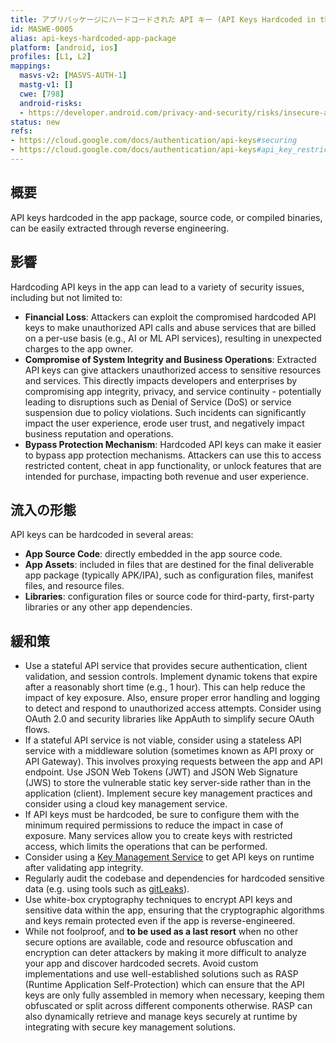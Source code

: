 ```yaml
---
title: アプリパッケージにハードコードされた API キー (API Keys Hardcoded in the App Package)
id: MASWE-0005
alias: api-keys-hardcoded-app-package
platform: [android, ios]
profiles: [L1, L2]
mappings:
  masvs-v2: [MASVS-AUTH-1]
  mastg-v1: []
  cwe: [798]
  android-risks:
  - https://developer.android.com/privacy-and-security/risks/insecure-api-usage
status: new
refs:
- https://cloud.google.com/docs/authentication/api-keys#securing
- https://cloud.google.com/docs/authentication/api-keys#api_key_restrictions
---
```


## 概要

API keys hardcoded in the app package, source code, or compiled binaries, can be easily extracted through reverse engineering.

## 影響

Hardcoding API keys in the app can lead to a variety of security issues, including but not limited to:

- **Financial Loss**: Attackers can exploit the compromised hardcoded API keys to make unauthorized API calls and abuse services that are billed on a per-use basis (e.g., AI or ML API services), resulting in unexpected charges to the app owner.
- **Compromise of System Integrity and Business Operations**: Extracted API keys can give attackers unauthorized access to sensitive resources and services. This directly impacts developers and enterprises by compromising app integrity, privacy, and service continuity - potentially leading to disruptions such as Denial of Service (DoS) or service suspension due to policy violations. Such incidents can significantly impact the user experience, erode user trust, and negatively impact business reputation and operations.
- **Bypass Protection Mechanism**: Hardcoded API keys can make it easier to bypass app protection mechanisms. Attackers can use this to access restricted content, cheat in app functionality, or unlock features that are intended for purchase, impacting both revenue and user experience.

## 流入の形態

API keys can be hardcoded in several areas:

- **App Source Code**: directly embedded in the app source code.
- **App Assets**: included in files that are destined for the final deliverable app package (typically APK/IPA), such as configuration files, manifest files, and resource files.
- **Libraries**: configuration files or source code for third-party, first-party libraries or any other app dependencies.

## 緩和策

- Use a stateful API service that provides secure authentication, client validation, and session controls. Implement dynamic tokens that expire after a reasonably short time (e.g., 1 hour). This can help reduce the impact of key exposure. Also, ensure proper error handling and logging to detect and respond to unauthorized access attempts. Consider using OAuth 2.0 and security libraries like AppAuth to simplify secure OAuth flows.
- If a stateful API service is not viable, consider using a stateless API service with a middleware solution (sometimes known as API proxy or API Gateway). This involves proxying requests between the app and API endpoint. Use JSON Web Tokens (JWT) and JSON Web Signature (JWS) to store the vulnerable static key server-side rather than in the application (client). Implement secure key management practices and consider using a cloud key management service.
- If API keys must be hardcoded, be sure to configure them with the minimum required permissions to reduce the impact in case of exposure. Many services allow you to create keys with restricted access, which limits the operations that can be performed.
- Consider using a [Key Management Service](https://cloud.google.com/kms/docs/key-management-service) to get API keys on runtime after validating app integrity.
- Regularly audit the codebase and dependencies for hardcoded sensitive data (e.g. using tools such as [gitLeaks](https://github.com/gitleaks/gitleaks)).
- Use white-box cryptography techniques to encrypt API keys and sensitive data within the app, ensuring that the cryptographic algorithms and keys remain protected even if the app is reverse-engineered.
- While not foolproof, and **to be used as a last resort** when no other secure options are available, code and resource obfuscation and encryption can deter attackers by making it more difficult to analyze your app and discover hardcoded secrets. Avoid custom implementations and use well-established solutions such as RASP (Runtime Application Self-Protection) which can ensure that the API keys are only fully assembled in memory when necessary, keeping them obfuscated or split across different components otherwise. RASP can also dynamically retrieve and manage keys securely at runtime by integrating with secure key management solutions.
